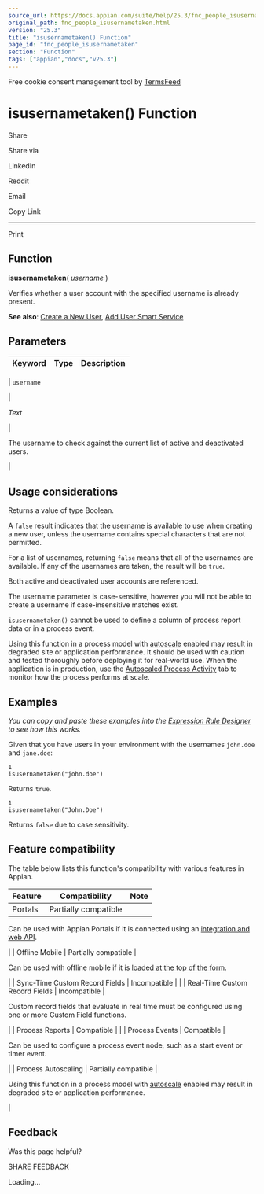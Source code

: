 ```yaml
---
source_url: https://docs.appian.com/suite/help/25.3/fnc_people_isusernametaken.html
original_path: fnc_people_isusernametaken.html
version: "25.3"
title: "isusernametaken() Function"
page_id: "fnc_people_isusernametaken"
section: "Function"
tags: ["appian","docs","v25.3"]
---
```



Free cookie consent management tool by [TermsFeed](https://www.termsfeed.com/)

# isusernametaken() Function

Share

Share via

LinkedIn

Reddit

Email

Copy Link

* * *

Print

## Function

**isusernametaken**( _username_ )

Verifies whether a user account with the specified username is already present.

**See also**: [Create a New User](User_Management.html#create-a-new-user), [Add User Smart Service](Add_User_Smart_Service.html)

## Parameters

| Keyword | Type | Description |
| --- | --- | --- |
|
`username`

 |

_Text_

 |

The username to check against the current list of active and deactivated users.

 |

## Usage considerations

Returns a value of type Boolean.

A `false` result indicates that the username is available to use when creating a new user, unless the username contains special characters that are not permitted.

For a list of usernames, returning `false` means that all of the usernames are available. If any of the usernames are taken, the result will be `true`.

Both active and deactivated user accounts are referenced.

The username parameter is case-sensitive, however you will not be able to create a username if case-insensitive matches exist.

`isusernametaken()` cannot be used to define a column of process report data or in a process event.

Using this function in a process model with [autoscale](autoscale-processes.html) enabled may result in degraded site or application performance. It should be used with caution and tested thoroughly before deploying it for real-world use. When the application is in production, use the [Autoscaled Process Activity](monitoring-autoscaled-processes.html) tab to monitor how the process performs at scale.

## Examples

_You can copy and paste these examples into the [Expression Rule Designer](Expression_Rules.html) to see how this works._

Given that you have users in your environment with the usernames `john.doe` and `jane.doe`:

```
1
isusernametaken("john.doe")
```

Returns `true`.

```
1
isusernametaken("John.Doe")
```

Returns `false` due to case sensitivity.

## Feature compatibility

The table below lists this function's compatibility with various features in Appian.

| Feature | Compatibility | Note |
| --- | --- | --- |
| Portals | Partially compatible |
Can be used with Appian Portals if it is connected using an [integration and web API](portals-design.html#using-partially-compatible-functions-and-objects-in-a-portal).

 |
| Offline Mobile | Partially compatible |

Can be used with offline mobile if it is [loaded at the top of the form](offline-mobile-design-best-practices.html#working-with-partially-compatible-functions).

 |
| Sync-Time Custom Record Fields | Incompatible |  |
| Real-Time Custom Record Fields | Incompatible |

Custom record fields that evaluate in real time must be configured using one or more Custom Field functions.

 |
| Process Reports | Compatible |  |
| Process Events | Compatible |

Can be used to configure a process event node, such as a start event or timer event.

 |
| Process Autoscaling | Partially compatible |

Using this function in a process model with [autoscale](autoscale-processes.html) enabled may result in degraded site or application performance.

 |

## Feedback

Was this page helpful?

SHARE FEEDBACK

Loading...